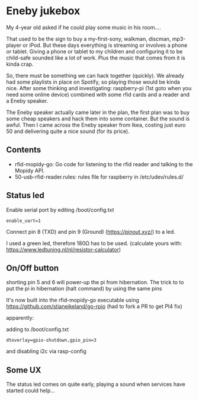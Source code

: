 # Eneby jukebox

My 4-year old asked if he could play some music in his room....

That used to be the sign to buy a my-first-sony, walkman, discman, mp3-player or iPod. But these days everything is streaming or involves a phone or tablet.
Giving a phone or tablet to my children and configuring it to be child-safe sounded like a lot of work. Plus the music that comes from it is kinda crap.

So, there must be something we can hack together (quickly). We already had some playlists in place on Spotify, so playing those would be kinda nice. After some thinking and investigating: raspberry-pi (1st goto when you need some online device) combined with some rfid cards and a reader and a Eneby speaker.

The Eneby speaker actually came later in the plan, the first plan was to buy some cheap speakers and hack them into some container. But the sound is awful.
Then I came across the Eneby speaker from Ikea, costing just euro 50 and delivering quite a nice sound (for its price).

## Contents

- rfid-mopidy-go: Go code for listening to the rfid reader and talking to the Mopidy API.
- 50-usb-rfid-reader.rules: rules file for raspberry in /etc/udev/rules.d/

## Status led

Enable serial port by editing /boot/config.txt

```
enable_uart=1
```

Connect pin 8 (TXD) and pin 9 (Ground) (https://pinout.xyz/) to a led.

I used a green led, therefore 180Ω has to be used. (calculate yours with: https://www.ledtuning.nl/nl/resistor-calculator)  

## On/Off button

shorting pin 5 and 6 will power-up the pi from hibernation. The trick to to put the pi in hibernation (halt command) by using the same pins

It's now built into the rfid-mopidy-go executable using https://github.com/stianeikeland/go-rpio (had to fork a PR to get PI4 fix)

apparently:

adding to /boot/config.txt
```
dtoverlay=gpio-shutdown,gpio_pin=3
```

and disabling i2c via rasp-config

## Some UX

The status led comes on quite early, playing a sound when services have started could help...